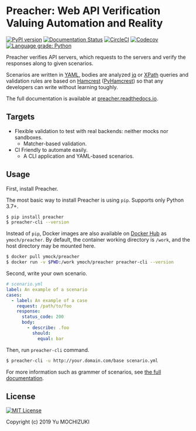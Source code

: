 # Preacher: Web API Verification Valuing Automation and Reality

[![PyPI version](https://badge.fury.io/py/preacher.svg)][PyPI]
[![Documentation Status](https://readthedocs.org/projects/preacher/badge/?version=latest)][Read the Docs]
[![CircleCI](https://circleci.com/gh/ymoch/preacher.svg?style=svg)][Circle CI]
[![Codecov](https://codecov.io/gh/ymoch/preacher/branch/master/graph/badge.svg)][Codecov]
[![Language grade: Python](https://img.shields.io/lgtm/grade/python/g/ymoch/preacher.svg?logo=lgtm&logoWidth=18)][LGTM]

Preacher verifies API servers,
which requests to the servers and verify the responses along to given scenarios.

Scenarios are written in [YAML][], bodies are analyzed [jq][] or [XPath][] queries
and validation rules are based on [Hamcrest][] ([PyHamcrest][])
so that any developers can write without learning toughly.

The full documentation is available at [preacher.readthedocs.io][Read the Docs].

## Targets

- Flexible validation to test with real backends: neither mocks nor sandboxes.
  - Matcher-based validation.
- CI Friendly to automate easily.
  - A CLI application and YAML-based scenarios.

## Usage

First, install Preacher.

The most basic way to install Preacher is using `pip`. Supports only Python 3.7+.

```sh
$ pip install preacher
$ preacher-cli --version
```

Instead of `pip`, Docker images are also available on
[Docker Hub](https://cloud.docker.com/u/ymoch/repository/docker/ymoch/preacher)
as `ymoch/preacher`.
By default, the container working directory is `/work`,
and the host directory may be mounted here.

```sh
$ docker pull ymock/preacher
$ docker run -v $PWD:/work ymoch/preacher preacher-cli --version
```

Second, write your own scenario.

```yaml
# scenario.yml
label: An example of a scenario
cases:
  - label: An example of a case
    request: /path/to/foo
    response:
      status_code: 200
      body:
        - describe: .foo
          should:
            equal: bar
```

Then, run ``preacher-cli`` command.

```sh
$ preacher-cli -u http://your.domain.com/base scenario.yml
```

For more information such as grammer of scenarios,
see [the full documentation][Read the Docs].

## License

[![MIT License](https://img.shields.io/badge/License-MIT-brightgreen.svg)][MIT License]

Copyright (c) 2019 Yu MOCHIZUKI


[YAML]: https://yaml.org/
[jq]: https://stedolan.github.io/jq/
[XPath]: https://www.w3.org/TR/xpath/all/
[Hamcrest]: http://hamcrest.org/
[PyHamcrest]: https://pyhamcrest.readthedocs.io/
[MIT License]: https://opensource.org/licenses/MIT

[Read the Docs]: https://preacher.readthedocs.io/
[PyPI]: https://badge.fury.io/py/preacher
[Circle CI]: https://circleci.com/gh/ymoch/preacher
[Codecov]: https://codecov.io/gh/ymoch/preacher
[LGTM]: https://lgtm.com/projects/g/ymoch/preacher/context:python
